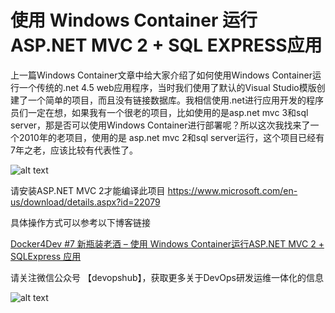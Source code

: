 # 使用 Windows Container 运行 ASP.NET MVC 2 + SQL EXPRESS应用

上一篇Windows Container文章中给大家介绍了如何使用Windows Container运行一个传统的.net 4.5 web应用程序，当时我们使用了默认的Visual Studio模版创建了一个简单的项目，而且没有链接数据库。我相信使用.net进行应用开发的程序员们一定在想，如果我有一个很老的项目，比如使用的是asp.net mvc 3和sql server，那是否可以使用Windows Container进行部署呢？所以这次我找来了一个2010年的老项目，使用的是 asp.net mvc 2和sql server运行，这个项目已经有7年之老，应该比较有代表性了。

![alt text](./images/d4d7-docker-run.png)

请安装ASP.NET MVC 2才能编译此项目
https://www.microsoft.com/en-us/download/details.aspx?id=22079

具体操作方式可以参考以下博客链接

[Docker4Dev #7 新瓶装老酒 – 使用 Windows Container运行ASP.NET MVC 2 + SQLExpress 应用](http://devopshub.cn/2017/02/12/d4d-7-windows-container-aspnet-mvc2-sqlexpress/)

请关注微信公众号 【devopshub】，获取更多关于DevOps研发运维一体化的信息

![alt text](./images/qrcode_for_gh_b7c158df1fd1_430-300x300.jpg)